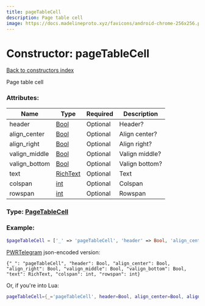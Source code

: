 ```yaml
---
title: pageTableCell
description: Page table cell
image: https://docs.madelineproto.xyz/favicons/android-chrome-256x256.png
---
```

# Constructor: pageTableCell  
[Back to constructors index](index.md)



Page table cell

### Attributes:

| Name     |    Type       | Required | Description |
|----------|---------------|----------|-------------|
|header|[Bool](../types/Bool.md) | Optional|Header?|
|align\_center|[Bool](../types/Bool.md) | Optional|Align center?|
|align\_right|[Bool](../types/Bool.md) | Optional|Align right?|
|valign\_middle|[Bool](../types/Bool.md) | Optional|Valign middle?|
|valign\_bottom|[Bool](../types/Bool.md) | Optional|Valign bottom?|
|text|[RichText](../types/RichText.md) | Optional|Text|
|colspan|[int](../types/int.md) | Optional|Colspan|
|rowspan|[int](../types/int.md) | Optional|Rowspan|



### Type: [PageTableCell](../types/PageTableCell.md)


### Example:

```php
$pageTableCell = ['_' => 'pageTableCell', 'header' => Bool, 'align_center' => Bool, 'align_right' => Bool, 'valign_middle' => Bool, 'valign_bottom' => Bool, 'text' => RichText, 'colspan' => int, 'rowspan' => int];
```  

[PWRTelegram](https://pwrtelegram.xyz) json-encoded version:

```
{"_": "pageTableCell", "header": Bool, "align_center": Bool, "align_right": Bool, "valign_middle": Bool, "valign_bottom": Bool, "text": RichText, "colspan": int, "rowspan": int}
```


Or, if you're into Lua:

```lua
pageTableCell={_='pageTableCell', header=Bool, align_center=Bool, align_right=Bool, valign_middle=Bool, valign_bottom=Bool, text=RichText, colspan=int, rowspan=int}

```


